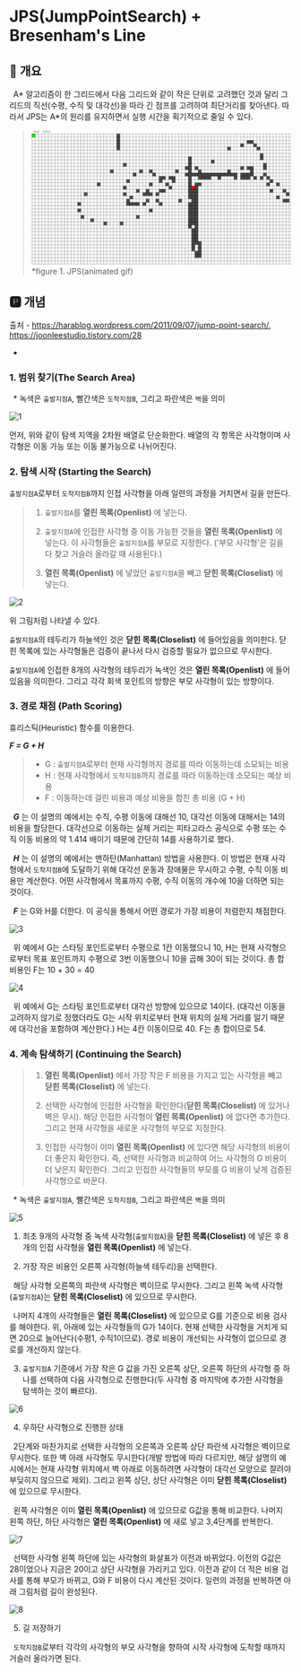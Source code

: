 # JPS(JumpPointSearch) + Bresenham's Line
## 📢 개요

 A* 알고리즘이 한 그리드에서 다음 그리드와 같이 작은 단위로 고려했던 것과 달리 그리드의 직선(수평, 수직 및 대각선)을 따라 긴 점프를 고려하여 최단거리를 찾아낸다. 따라서 JPS는 A*의 원리를 유지하면서 실행 시간을 획기적으로 줄일 수 있다.
 
  >![capture](https://github.com/kbm0996/-Algorithm-Pathfind/blob/master/JumpPointSearch/GIF.gif)
  >*figure 1. JPS(animated gif)

 
 ## 🅿 개념
 출처 - https://harablog.wordpress.com/2011/09/07/jump-point-search/, https://joonleestudio.tistory.com/28
 
-
 
 ### 1. 범위 찾기(The Search Area)
 * 녹색은 `출발지점A`, 빨간색은 `도착지점B`, 그리고 파란색은 `벽`을 의미

  ![1](http://pds11.egloos.com/pds/200905/25/42/a0118142_4a1a3cd65c3d0.jpg)
  
  먼저, 위와 같이 탐색 지역을 2차원 배열로 단순화한다. 배열의 각 항목은 사각형이며 사각형은 이동 가능 또는 이동 불가능으로 나뉘어진다.

 ### 2. 탐색 시작 (Starting the Search)
 `출발지점A`로부터 `도착지점B`까지 인접 사각형을 아래 일련의 과정을 거치면서 길을 만든다.
 
 >1. `출발지점A`를 **열린 목록(Openlist)** 에 넣는다.
 >
 >2. `출발지점A`에 인접한 사각형 중 이동 가능한 것들을 **열린 목록(Openlist)** 에 넣는다. 이 사각형들은 `출발지점A`를 부모로 지정한다. ('부모 사각형'은 길을 다 찾고 거슬러 올라갈 때 사용된다.)
 >
 >3. **열린 목록(Openlist)** 에 넣었던 `출발지점A`을 빼고 **닫힌 목록(Closelist)** 에 넣는다. 

  ![2](https://t1.daumcdn.net/cfile/tistory/27450F4B5938EC6B0D)
  
  위 그림처럼 나타낼 수 있다. 
  
  `출발지점A`의 테두리가 하늘색인 것은 **닫힌 목록(Closelist)** 에 들어있음을 의미한다. 닫힌 목록에 있는 사각형들은 검증이 끝나서 다시 검증할 필요가 없으므로 무시한다.
  
  `출발지점A`에 인접한 8개의 사각형의 테두리가 녹색인 것은 **열린 목록(Openlist)** 에 들어있음을 의미한다. 그리고 각각 회색 포인트의 방향은 부모 사각형이 있는 방향이다.
 
 ### 3. 경로 채점 (Path Scoring) 
 휴리스틱(Heuristic) 함수를 이용한다. 
 
 ***F = G + H***
 
 >- G : `출발지점A`로부터 현재 사각형까지 경로를 따라 이동하는데 소모되는 비용
 >- H : 현재 사각형에서 `도착지점B`까지 경로를 따라 이동하는데 소모되는 예상 비용
 >- F : 이동하는데 걸린 비용과 예상 비용을 합친 총 비용 (G + H)
 
 ***G*** 는 이 설명의 예에서는 수직, 수평 이동에 대해선 10, 대각선 이동에 대해서는 14의 비용을 할당한다. 대각선으로 이동하는 실제 거리는 피타고라스 공식으로 수평 또는 수직 이동 비용의 약 1.414 배이기 때문에 간단히 14를 사용하기로 했다.

 ***H*** 는 이 설명의 예에서는 맨하탄(Manhattan) 방법을 사용한다. 이 방법은 현재 사각형에서 `도착지점B`에 도달하기 위해 대각선 운동과 장애물은 무시하고 수평, 수직 이동 비용만 계산한다. 어떤 사각형에서 목표까지 수평, 수직 이동의 개수에 10을 더하면 되는 것이다.
 
 ***F*** 는 G와 H를 더한다. 이 공식을 통해서 어떤 경로가 가장 비용이 저렴한지 채점한다.
 
  ![3](https://t1.daumcdn.net/cfile/tistory/272092415938F90C06)
 
 위 예에서 G는 스타팅 포인트로부터 수평으로 1칸 이동했으니 10, H는 현재 사각형으로부터 목표 포인트까지 수평으로 3번 이동했으니 10을 곱해 30이 되는 것이다. 총 합 비용인 F는 10 + 30 = 40
  
  ![4](https://t1.daumcdn.net/cfile/tistory/226337435938FA2F1E)
 
 위 예에서 G는 스타팅 포인트로부터 대각선 방향에 있으므로 14이다. (대각선 이동을 고려하지 않기로 정했더라도 G는 시작 위치로부터 현재 위치의 실제 거리를 알기 때문에 대각선을 포함하여 계산한다.) H는 4칸 이동이므로 40. F는 총 합이므로 54.


 ### 4. 계속 탐색하기 (Continuing the Search)
 
 >1. **열린 목록(Openlist)** 에서 가장 작은 F 비용을 가지고 있는 사각형을 빼고 **닫힌 목록(Closelist)** 에 넣는다.
 >
 >2. 선택한 사각형에 인접한 사각형을 확인한다(**닫힌 목록(Closelist)** 에 있거나 벽은 무시). 해당 인접한 사각형이 **열린 목록(Openlist)** 에 없다면 추가한다. 그리고 현재 사각형을 새로운 사각형의 부모로 지정한다. 
 >
 >3. 인접한 사각형이 이미 **열린 목록(Openlist)** 에 있다면 해당 사각형의 비용이 더 좋은지 확인한다. 즉, 선택한 사각형과 비교하여 어느 사각형의 G 비용이 더 낮은지 확인한다. 그리고 인접한 사각형들의 부모를 G 비용이 낮게 검증된 사각형으로 바꾼다. 


 * 녹색은 `출발지점A`, 빨간색은 `도착지점B`, 그리고 파란색은 `벽`을 의미

 ![5](https://t1.daumcdn.net/cfile/tistory/2463BC4B5938EC6A03)
 1. 최초 9개의 사각형 중 녹색 사각형(`출발지점A`)을 **닫힌 목록(Closelist)** 에 넣은 후 8개의 인접 사각형을 **열린 목록(Openlist)** 에 넣는다. 
 
 2. 가장 작은 비용인 오른쪽 사각형(하늘색 테두리)을 선택한다.
 
  해당 사각형 오른쪽의 파란색 사각형은 벽이므로 무시한다. 그리고 왼쪽 녹색 사각형(`출발지점A`)는 **닫힌 목록(Closelist)** 에 있으므로 무시한다. 
 
  나머지 4개의 사각형들은 **열린 목록(Closelist)** 에 있으므로 G를 기준으로 비용 검사를 해야한다. 위, 아래에 있는 사각형들의 G가 14이다. 현재 선택한 사각형을 거치게 되면 20으로 늘어난다(수평1, 수직1이므로). 경로 비용이 개선되는 사각형이 없으므로 경로를 개선하지 않는다.
 
 3. `출발지점A` 기준에서 가장 작은 G 값을 가진 오른쪽 상단, 오른쪽 하단의 사각형 중 하나를 선택하여 다음 사각형으로 진행한다(두 사각형 중 마지막에 추가한 사각형을 탐색하는 것이 빠르다).
 
 ![6](https://t1.daumcdn.net/cfile/tistory/2412F04B5938EC6A3E)
 
 4. 우하단 사각형으로 진행한 상태
 
  2단계와 마찬가지로 선택한 사각형의 오른쪽과 오른쪽 상단 파란색 사각형은 벽이므로 무시한다. 또한 벽 아래 사각형도 무시한다(개발 방법에 따라 다르지만, 해당 설명의 예시에서는 현재 사각형 위치에서 벽 아래로 이동하려면 사각형이 대각선 모양으로 잘려야 부딪히지 않으므로 제외). 그리고 왼쪽 상단, 상단 사각형은 이미 **닫힌 목록(Closelist)** 에 있으므로 무시한다.
  
  왼쪽 사각형은 이미 **열린 목록(Openlist)** 에 있으므로 G값을 통해 비교한다. 나머지 왼쪽 하단, 하단 사각형은 **열린 목록(Openlist)** 에 새로 넣고 3,4단계를 반복한다.
   
 ![7](https://t1.daumcdn.net/cfile/tistory/2511BD4B5938EC691A)
 
  선택한 사각형 왼쪽 하단에 있는 사각형의 화살표가 이전과 바뀌었다. 이전의 G값은 28이었으나 지금은 20이고 상단 사각형을 가리키고 있다. 이전과 같이 더 적은 비용 검사를 통해 부모가 바뀌고, G와 F 비용이 다시 계산된 것이다. 일련의 과정을 반복하면 아래 그림처럼 길이 완성된다.
  
 ![8](https://t1.daumcdn.net/cfile/tistory/222BC74B5938EC6918)

 5. 길 저장하기
 
  `도착지점B`로부터 각각의 사각형의 부모 사각형을 향하여 시작 사각형에 도착할 때까지 거슬러 올라가면 된다.
